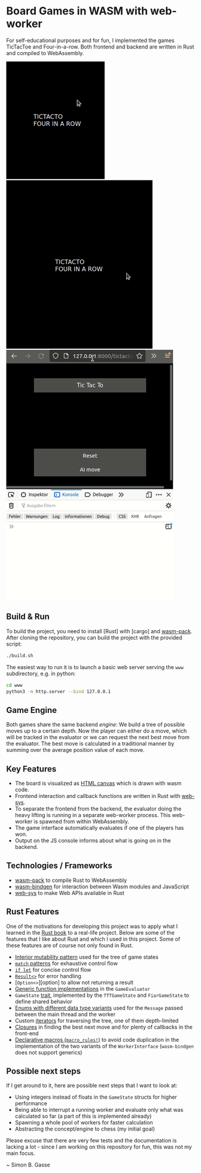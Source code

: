 # Board Games in WASM with web-worker

For self-educational purposes and for fun, I implemented the games TicTacToe and Four-in-a-row. Both frontend and backend are written in Rust and compiled to WebAssembly.

![TicTacToe](./doc/TTT_AI_Moves.gif)
![Four-in-a-row](./doc/Four_in_a_row.gif)
![TicTacToe with console output](./doc/TTT_Console_output.gif)

## Build & Run
To build the project, you need to install [Rust] with [cargo] and [wasm-pack]. After cloning the repository, you can build the project with the provided script:
```bash
./build.sh
```

The easiest way to run it is to launch a basic web server serving the `www` subdirectory, e.g. in python:
```bash
cd www
python3 -m http.server --bind 127.0.0.1
```

## Game Engine
Both games share the same backend _engine_: We build a tree of possible moves up to a certain depth. Now the player can either do a move, which will be tracked in the evaluator or we can request the next best move from the evaluator. The best move is calculated in a traditional manner by summing over the average position value of each move.

## Key Features
- The board is visualized as [HTML canvas][html_canvas] which is drawn with wasm code.
- Frontend interaction and callback functions are written in Rust with [web-sys][web-sys].
- To separate the frontend from the backend, the evaluator doing the heavy lifting is running in a separate web-worker process. This web-worker is spawned from within WebAssembly.
- The game interface automatically evaluates if one of the players has won.
- Output on the JS console informs about what is going on in the backend.

## Technologies / Frameworks
- [wasm-pack][wasm-pack] to compile Rust to WebAssembly
- [wasm-bindgen][wasm-bindgen] for interaction between Wasm modules and JavaScript
- [web-sys][web-sys] to make Web APIs available in Rust

## Rust Features
One of the motivations for developing this project was to apply what I learned in the [Rust book][rust_book] to a real-life project. Below are some of the features that I like about Rust and which I used in this project. Some of these features are of course not only found in Rust.
- [Interior mutability pattern][int_mut] used for the tree of game states
- [`match` patterns][match] for exhaustive control flow
- [`if let`][if_let] for concise control flow
- [`Result<>`][result] for error handling
- [`Option<>`][option] to allow not returning a result
- [Generic function implementations][generics] in the `GameEvaluator`
- `GameState` [trait][traits], implemented by the `TTTGameState` and `FiarGameState` to define shared behavior
- [Enums with different data type variants][enum_variants] used for the `Message` passed between the main thread and the worker
- Custom [iterators][iter] for traversing the tree, one of them depth-limited
- [Closures][closures] in finding the best next move and for plenty of callbacks in the front-end
- [Declarative macros (`macro_rules!`)][decl_macros] to avoid code duplication in the implementation of the two variants of the `WorkerInterface` (`wasm-bindgen` does not support generics)

## Possible next steps
If I get around to it, here are possible next steps that I want to look at:
- Using integers instead of floats in the `GameState` structs for higher performance
- Being able to interrupt a running worker and evaluate only what was calculated so far (a part of this is implemented already)
- Spawning a whole pool of workers for faster calculation
- Abstracting the concept/engine to chess (my initial goal)

Please excuse that there are very few tests and the documentation is lacking a lot - since I am working on this repository for fun, this was not my main focus.

~ Simon B. Gasse

[html_canvas]: https://www.w3schools.com/html/html5_canvas.asp
[wasm-pack]: https://github.com/rustwasm/wasm-pack
[wasm-bindgen]: https://github.com/rustwasm/wasm-bindgen
[web-sys]: https://rustwasm.github.io/wasm-bindgen/web-sys/index.html
[rust_book]: https://doc.rust-lang.org/book/
[int_mut]: https://doc.rust-lang.org/book/ch15-05-interior-mutability.html
[match]: https://doc.rust-lang.org/book/ch06-02-match.html
[if_let]: https://doc.rust-lang.org/book/ch06-03-if-let.html
[result]: https://doc.rust-lang.org/book/ch09-02-recoverable-errors-with-result.html
[enum_variants]: https://doc.rust-lang.org/book/ch06-01-defining-an-enum.html
[iter]: https://doc.rust-lang.org/book/ch13-02-iterators.html
[closures]: https://doc.rust-lang.org/book/ch13-01-closures.html
[decl_macros]: https://doc.rust-lang.org/book/ch19-06-macros.html#declarative-macros-with-macro_rules-for-general-metaprogramming
[generics]: https://doc.rust-lang.org/rust-by-example/generics.html
[traits]: https://doc.rust-lang.org/book/ch10-02-traits.html

